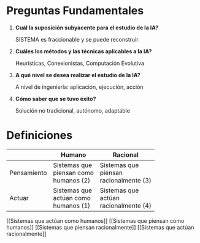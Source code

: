 # Preguntas Fundamentales

1. **Cuál la suposición subyacente para el estudio de la IA?**
    
    SISTEMA es fraccionable y se puede reconstruir
    
2. **Cuáles los métodos y las técnicas aplicables a la IA?**
    
    Heurísticas, Conexionistas, Computación Evolutiva
    
3. **A qué nivel se desea realizar el estudio de la IA?**
    
    A nivel de ingeniería: aplicación, ejecución, acción
    
4. **Cómo saber que se tuvo éxito?**
    
    Solución no tradicional, autónomo, adaptable
    

# Definiciones

|             | Humano                                          | Racional                                         |
| ----------- | ----------------------------------------------- | ------------------------------------------------ |
| Pensamiento | Sistemas que  <br>piensan como  <br>humanos (2) | Sistemas que  <br>piensan  <br>racionalmente (3) |
| Actuar      | Sistemas que  <br>actúan como  <br>humanos (1)  | Sistemas que  <br>actúan  <br>racionalmente (4)  |

[[Sistemas que actúan como humanos]]
[[Sistemas que piensan como humanos]]
[[Sistemas que piensan racionalmente]]
[[Sistemas que actúan racionalmente]]

